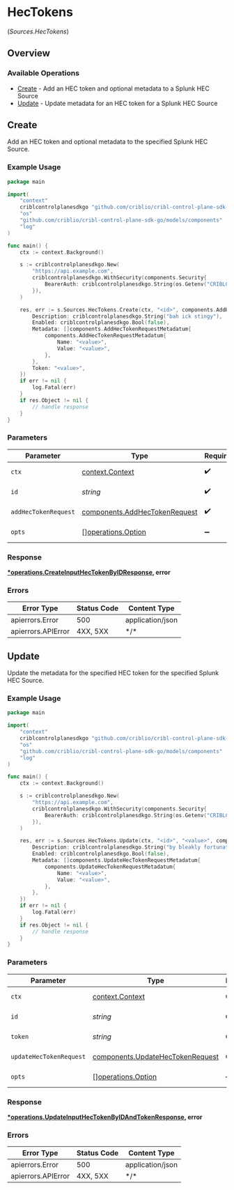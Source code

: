# HecTokens
(*Sources.HecTokens*)

## Overview

### Available Operations

* [Create](#create) - Add an HEC token and optional metadata to a Splunk HEC Source
* [Update](#update) - Update metadata for an HEC token for a Splunk HEC Source

## Create

Add an HEC token and optional metadata to the specified Splunk HEC Source.

### Example Usage

<!-- UsageSnippet language="go" operationID="createInputHecTokenById" method="post" path="/system/inputs/{id}/hectoken" -->
```go
package main

import(
	"context"
	criblcontrolplanesdkgo "github.com/criblio/cribl-control-plane-sdk-go"
	"os"
	"github.com/criblio/cribl-control-plane-sdk-go/models/components"
	"log"
)

func main() {
    ctx := context.Background()

    s := criblcontrolplanesdkgo.New(
        "https://api.example.com",
        criblcontrolplanesdkgo.WithSecurity(components.Security{
            BearerAuth: criblcontrolplanesdkgo.String(os.Getenv("CRIBLCONTROLPLANE_BEARER_AUTH")),
        }),
    )

    res, err := s.Sources.HecTokens.Create(ctx, "<id>", components.AddHecTokenRequest{
        Description: criblcontrolplanesdkgo.String("bah ick stingy"),
        Enabled: criblcontrolplanesdkgo.Bool(false),
        Metadata: []components.AddHecTokenRequestMetadatum{
            components.AddHecTokenRequestMetadatum{
                Name: "<value>",
                Value: "<value>",
            },
        },
        Token: "<value>",
    })
    if err != nil {
        log.Fatal(err)
    }
    if res.Object != nil {
        // handle response
    }
}
```

### Parameters

| Parameter                                                                      | Type                                                                           | Required                                                                       | Description                                                                    |
| ------------------------------------------------------------------------------ | ------------------------------------------------------------------------------ | ------------------------------------------------------------------------------ | ------------------------------------------------------------------------------ |
| `ctx`                                                                          | [context.Context](https://pkg.go.dev/context#Context)                          | :heavy_check_mark:                                                             | The context to use for the request.                                            |
| `id`                                                                           | *string*                                                                       | :heavy_check_mark:                                                             | The <code>id</code> of the Splunk HEC Source.                                  |
| `addHecTokenRequest`                                                           | [components.AddHecTokenRequest](../../models/components/addhectokenrequest.md) | :heavy_check_mark:                                                             | AddHecTokenRequest object                                                      |
| `opts`                                                                         | [][operations.Option](../../models/operations/option.md)                       | :heavy_minus_sign:                                                             | The options for this request.                                                  |

### Response

**[*operations.CreateInputHecTokenByIDResponse](../../models/operations/createinputhectokenbyidresponse.md), error**

### Errors

| Error Type         | Status Code        | Content Type       |
| ------------------ | ------------------ | ------------------ |
| apierrors.Error    | 500                | application/json   |
| apierrors.APIError | 4XX, 5XX           | \*/\*              |

## Update

Update the metadata for the specified HEC token for the specified Splunk HEC Source.

### Example Usage

<!-- UsageSnippet language="go" operationID="updateInputHecTokenByIdAndToken" method="patch" path="/system/inputs/{id}/hectoken/{token}" -->
```go
package main

import(
	"context"
	criblcontrolplanesdkgo "github.com/criblio/cribl-control-plane-sdk-go"
	"os"
	"github.com/criblio/cribl-control-plane-sdk-go/models/components"
	"log"
)

func main() {
    ctx := context.Background()

    s := criblcontrolplanesdkgo.New(
        "https://api.example.com",
        criblcontrolplanesdkgo.WithSecurity(components.Security{
            BearerAuth: criblcontrolplanesdkgo.String(os.Getenv("CRIBLCONTROLPLANE_BEARER_AUTH")),
        }),
    )

    res, err := s.Sources.HecTokens.Update(ctx, "<id>", "<value>", components.UpdateHecTokenRequest{
        Description: criblcontrolplanesdkgo.String("by bleakly fortunately phew barring"),
        Enabled: criblcontrolplanesdkgo.Bool(false),
        Metadata: []components.UpdateHecTokenRequestMetadatum{
            components.UpdateHecTokenRequestMetadatum{
                Name: "<value>",
                Value: "<value>",
            },
        },
    })
    if err != nil {
        log.Fatal(err)
    }
    if res.Object != nil {
        // handle response
    }
}
```

### Parameters

| Parameter                                                                            | Type                                                                                 | Required                                                                             | Description                                                                          |
| ------------------------------------------------------------------------------------ | ------------------------------------------------------------------------------------ | ------------------------------------------------------------------------------------ | ------------------------------------------------------------------------------------ |
| `ctx`                                                                                | [context.Context](https://pkg.go.dev/context#Context)                                | :heavy_check_mark:                                                                   | The context to use for the request.                                                  |
| `id`                                                                                 | *string*                                                                             | :heavy_check_mark:                                                                   | The <code>id</code> of the Splunk HEC Source.                                        |
| `token`                                                                              | *string*                                                                             | :heavy_check_mark:                                                                   | The <code>id</code> of the HEC token to update.                                      |
| `updateHecTokenRequest`                                                              | [components.UpdateHecTokenRequest](../../models/components/updatehectokenrequest.md) | :heavy_check_mark:                                                                   | UpdateHecTokenRequest object                                                         |
| `opts`                                                                               | [][operations.Option](../../models/operations/option.md)                             | :heavy_minus_sign:                                                                   | The options for this request.                                                        |

### Response

**[*operations.UpdateInputHecTokenByIDAndTokenResponse](../../models/operations/updateinputhectokenbyidandtokenresponse.md), error**

### Errors

| Error Type         | Status Code        | Content Type       |
| ------------------ | ------------------ | ------------------ |
| apierrors.Error    | 500                | application/json   |
| apierrors.APIError | 4XX, 5XX           | \*/\*              |